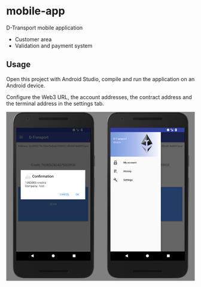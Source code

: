 # mobile-app
D-Transport mobile application
- Customer area
- Validation and payment system

## Usage

Open this project with Android Studio, compile and run the application on an Android device.

Configure the Web3 URL, the account addresses, the contract address and the terminal address in the settings tab.

![Screen](screen.png)

